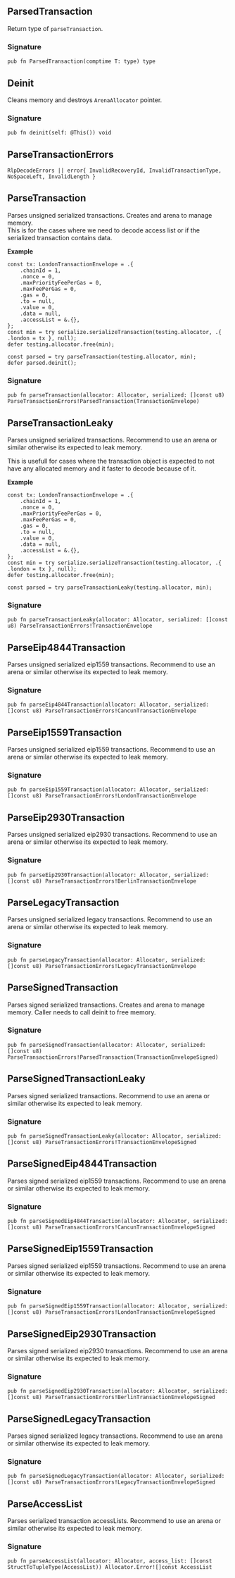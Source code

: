 ## ParsedTransaction
Return type of `parseTransaction`.

### Signature

```zig
pub fn ParsedTransaction(comptime T: type) type
```

## Deinit
Cleans memory and destroys `ArenaAllocator` pointer.

### Signature

```zig
pub fn deinit(self: @This()) void
```

## ParseTransactionErrors

```zig
RlpDecodeErrors || error{ InvalidRecoveryId, InvalidTransactionType, NoSpaceLeft, InvalidLength }
```

## ParseTransaction
Parses unsigned serialized transactions. Creates and arena to manage memory.\
This is for the cases where we need to decode access list or if the serialized transaction contains data.

**Example**
```zig
const tx: LondonTransactionEnvelope = .{
    .chainId = 1,
    .nonce = 0,
    .maxPriorityFeePerGas = 0,
    .maxFeePerGas = 0,
    .gas = 0,
    .to = null,
    .value = 0,
    .data = null,
    .accessList = &.{},
};
const min = try serialize.serializeTransaction(testing.allocator, .{ .london = tx }, null);
defer testing.allocator.free(min);

const parsed = try parseTransaction(testing.allocator, min);
defer parsed.deinit();
```

### Signature

```zig
pub fn parseTransaction(allocator: Allocator, serialized: []const u8) ParseTransactionErrors!ParsedTransaction(TransactionEnvelope)
```

## ParseTransactionLeaky
Parses unsigned serialized transactions. Recommend to use an arena or similar otherwise its expected to leak memory.

This is usefull for cases where the transaction object is expected to not have any allocated memory and it faster to decode because of it.

**Example**
```zig
const tx: LondonTransactionEnvelope = .{
    .chainId = 1,
    .nonce = 0,
    .maxPriorityFeePerGas = 0,
    .maxFeePerGas = 0,
    .gas = 0,
    .to = null,
    .value = 0,
    .data = null,
    .accessList = &.{},
};
const min = try serialize.serializeTransaction(testing.allocator, .{ .london = tx }, null);
defer testing.allocator.free(min);

const parsed = try parseTransactionLeaky(testing.allocator, min);
```

### Signature

```zig
pub fn parseTransactionLeaky(allocator: Allocator, serialized: []const u8) ParseTransactionErrors!TransactionEnvelope
```

## ParseEip4844Transaction
Parses unsigned serialized eip1559 transactions. Recommend to use an arena or similar otherwise its expected to leak memory.

### Signature

```zig
pub fn parseEip4844Transaction(allocator: Allocator, serialized: []const u8) ParseTransactionErrors!CancunTransactionEnvelope
```

## ParseEip1559Transaction
Parses unsigned serialized eip1559 transactions. Recommend to use an arena or similar otherwise its expected to leak memory.

### Signature

```zig
pub fn parseEip1559Transaction(allocator: Allocator, serialized: []const u8) ParseTransactionErrors!LondonTransactionEnvelope
```

## ParseEip2930Transaction
Parses unsigned serialized eip2930 transactions. Recommend to use an arena or similar otherwise its expected to leak memory.

### Signature

```zig
pub fn parseEip2930Transaction(allocator: Allocator, serialized: []const u8) ParseTransactionErrors!BerlinTransactionEnvelope
```

## ParseLegacyTransaction
Parses unsigned serialized legacy transactions. Recommend to use an arena or similar otherwise its expected to leak memory.

### Signature

```zig
pub fn parseLegacyTransaction(allocator: Allocator, serialized: []const u8) ParseTransactionErrors!LegacyTransactionEnvelope
```

## ParseSignedTransaction
Parses signed serialized transactions. Creates and arena to manage memory.
Caller needs to call deinit to free memory.

### Signature

```zig
pub fn parseSignedTransaction(allocator: Allocator, serialized: []const u8) ParseTransactionErrors!ParsedTransaction(TransactionEnvelopeSigned)
```

## ParseSignedTransactionLeaky
Parses signed serialized transactions. Recommend to use an arena or similar otherwise its expected to leak memory.

### Signature

```zig
pub fn parseSignedTransactionLeaky(allocator: Allocator, serialized: []const u8) ParseTransactionErrors!TransactionEnvelopeSigned
```

## ParseSignedEip4844Transaction
Parses signed serialized eip1559 transactions. Recommend to use an arena or similar otherwise its expected to leak memory.

### Signature

```zig
pub fn parseSignedEip4844Transaction(allocator: Allocator, serialized: []const u8) ParseTransactionErrors!CancunTransactionEnvelopeSigned
```

## ParseSignedEip1559Transaction
Parses signed serialized eip1559 transactions. Recommend to use an arena or similar otherwise its expected to leak memory.

### Signature

```zig
pub fn parseSignedEip1559Transaction(allocator: Allocator, serialized: []const u8) ParseTransactionErrors!LondonTransactionEnvelopeSigned
```

## ParseSignedEip2930Transaction
Parses signed serialized eip2930 transactions. Recommend to use an arena or similar otherwise its expected to leak memory.

### Signature

```zig
pub fn parseSignedEip2930Transaction(allocator: Allocator, serialized: []const u8) ParseTransactionErrors!BerlinTransactionEnvelopeSigned
```

## ParseSignedLegacyTransaction
Parses signed serialized legacy transactions. Recommend to use an arena or similar otherwise its expected to leak memory.

### Signature

```zig
pub fn parseSignedLegacyTransaction(allocator: Allocator, serialized: []const u8) ParseTransactionErrors!LegacyTransactionEnvelopeSigned
```

## ParseAccessList
Parses serialized transaction accessLists. Recommend to use an arena or similar otherwise its expected to leak memory.

### Signature

```zig
pub fn parseAccessList(allocator: Allocator, access_list: []const StructToTupleType(AccessList)) Allocator.Error![]const AccessList
```


